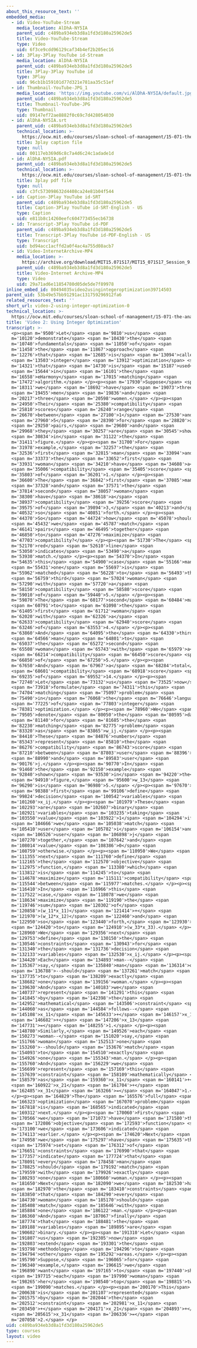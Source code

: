 ```yaml
---
about_this_resource_text: ''
embedded_media:
  - id: Video-YouTube-Stream
    media_location: AlDhA-NY5IA
    parent_uid: c489ba934eb3d8a1fd3d180a25962de5
    title: Video-YouTube-Stream
    type: Video
    uid: 6f3ce9cdd96129caf34b4ef2b205ec16
  - id: 3Play-3Play YouTube id-Stream
    media_location: AlDhA-NY5IA
    parent_uid: c489ba934eb3d8a1fd3d180a25962de5
    title: 3Play-3Play YouTube id
    type: 3Play
    uid: 96cb1b159101d77d321e781aa35c51ef
  - id: Thumbnail-YouTube-JPG_1
    media_location: 'https://img.youtube.com/vi/AlDhA-NY5IA/default.jpg'
    parent_uid: c489ba934eb3d8a1fd3d180a25962de5
    title: Thumbnail-YouTube-JPG
    type: Thumbnail
    uid: 09147ef72ae8882f0c69c7d428054030
  - id: AlDhA-NY5IA.srt
    parent_uid: c489ba934eb3d8a1fd3d180a25962de5
    technical_location: >-
      https://ocw.mit.edu/courses/sloan-school-of-management/15-071-the-analytics-edge-spring-2017/integer-optimization/eharmony-maximizing-the-probability-of-love/video-2-using-integer-optimization/video-2-using-integer-optimization-0/AlDhA-NY5IA.srt
    title: 3play caption file
    type: null
    uid: 00117eb369d6c8c7a4d6c24c1adade1d
  - id: AlDhA-NY5IA.pdf
    parent_uid: c489ba934eb3d8a1fd3d180a25962de5
    technical_location: >-
      https://ocw.mit.edu/courses/sloan-school-of-management/15-071-the-analytics-edge-spring-2017/integer-optimization/eharmony-maximizing-the-probability-of-love/video-2-using-integer-optimization/video-2-using-integer-optimization-0/AlDhA-NY5IA.pdf
    title: 3play pdf file
    type: null
    uid: c3fc573098632d4408ca24e81b04f544
  - id: Caption-3Play YouTube id-SRT
    parent_uid: c489ba934eb3d8a1fd3d180a25962de5
    title: Caption-3Play YouTube id-SRT-English - US
    type: Caption
    uid: e811b8c14260eefc604773455ecb6738
  - id: Transcript-3Play YouTube id-PDF
    parent_uid: c489ba934eb3d8a1fd3d180a25962de5
    title: Transcript-3Play YouTube id-PDF-English - US
    type: Transcript
    uid: bd94acc1acffd2a0f4ac4a755d08acb7
  - id: Video-InternetArchive-MP4
    media_location: >-
      https://archive.org/download/MIT15.071S17/MIT15_071S17_Session_9.3.03_300k.mp4
    parent_uid: c489ba934eb3d8a1fd3d180a25962de5
    title: Video-Internet Archive-MP4
    type: Video
    uid: 29a71ad6e11854780d05de5de7f89978
inline_embed_id: 80494035video2usingintegeroptimization39714503
parent_uid: 53b49e57bb91291ac131759296912fa6
related_resources_text: ''
short_url: video-2-using-integer-optimization-0
technical_location: >-
  https://ocw.mit.edu/courses/sloan-school-of-management/15-071-the-analytics-edge-spring-2017/integer-optimization/eharmony-maximizing-the-probability-of-love/video-2-using-integer-optimization/video-2-using-integer-optimization-0
title: 'Video 2: Using Integer Optimization'
transcript: >-
  <p><span m='9500'>Let</span> <span m='9810'>us</span> <span
  m='10120'>demonstrate</span> <span m='10430'>the</span> <span
  m='10740'>fundamentals</span> <span m='11050'>of</span> <span
  m='11458'>the</span> <span m='11867'>approach</span> <span
  m='12276'>that</span> <span m='12685'>is</span> <span m='13094'>called</span>
  <span m='13503'>integer</span> <span m='13912'>optimization</span> <span
  m='14321'>that</span> <span m='14730'>is</span> <span m='15187'>used</span>
  <span m='15644'>in</span> <span m='16101'>the</span> <span
  m='16558'>eHarmony</span> <span m='17015'>matching</span> <span
  m='17472'>algorithm.</span> </p><p><span m='17930'>Suppose</span> <span
  m='18311'>we</span> <span m='18692'>have</span> <span m='19073'>three</span>
  <span m='19455'>men</span> <span m='19836'>and</span> <span
  m='20217'>three</span> <span m='20598'>women.</span> </p><p><span
  m='24950'>Their</span> <span m='25380'>compatibility</span> <span
  m='25810'>scores</span> <span m='26240'>range</span> <span
  m='26670'>between</span> <span m='27100'>1</span> <span m='27530'>and</span>
  <span m='27960'>5</span> <span m='28390'>for</span> <span m='28820'>all</span>
  <span m='29250'>pairs,</span> <span m='29680'>and</span> <span
  m='29968'>they</span> <span m='30257'>are</span> <span m='30545'>shown</span>
  <span m='30834'>in</span> <span m='31122'>the</span> <span
  m='31411'>figure.</span> </p><p><span m='31700'>For</span> <span
  m='31978'>example,</span> <span m='32257'>the</span> <span
  m='32536'>first</span> <span m='32815'>man</span> <span m='33094'>and</span>
  <span m='33373'>the</span> <span m='33652'>first</span> <span
  m='33931'>woman</span> <span m='34210'>have</span> <span m='34608'>a</span>
  <span m='35006'>compatibility</span> <span m='35405'>score</span> <span
  m='35803'>of</span> <span m='36201'>1.</span> </p><p><span
  m='36600'>The</span> <span m='36842'>first</span> <span m='37085'>man</span>
  <span m='37328'>and</span> <span m='37571'>the</span> <span
  m='37814'>second</span> <span m='38057'>woman</span> <span
  m='38300'>have</span> <span m='38618'>a</span> <span
  m='38937'>compatibility</span> <span m='39256'>score</span> <span
  m='39575'>of</span> <span m='39894'>3,</span> <span m='40213'>and</span> <span
  m='40532'>so</span> <span m='40851'>forth.</span> </p><p><span
  m='44370'>So</span> <span m='44724'>how</span> <span m='45078'>should</span>
  <span m='45432'>we</span> <span m='45787'>match</span> <span
  m='46141'>pairs</span> <span m='46495'>together</span> <span
  m='46850'>to</span> <span m='47276'>maximize</span> <span
  m='47703'>compatibility?</span> </p><p><span m='51730'>The</span> <span
  m='52170'>red</span> <span m='52610'>line</span> <span
  m='53050'>indicates</span> <span m='53490'>a</span> <span
  m='53930'>match.</span> </p><p><span m='54370'>In</span> <span
  m='54635'>this</span> <span m='54900'>case</span> <span m='55166'>man</span>
  <span m='55431'>one</span> <span m='55697'>is</span> <span
  m='55962'>matched</span> <span m='56228'>to</span> <span m='56493'>the</span>
  <span m='56759'>third</span> <span m='57024'>woman</span> <span
  m='57290'>with</span> <span m='57720'>a</span> <span
  m='58150'>compatibility</span> <span m='58580'>score</span> <span
  m='59010'>of</span> <span m='59440'>5.</span> </p><p><span
  m='59870'>The</span> <span m='60177'>second</span> <span m='60484'>man</span>
  <span m='60791'>to</span> <span m='61098'>the</span> <span
  m='61405'>first</span> <span m='61712'>woman</span> <span
  m='62020'>with</span> <span m='62326'>a</span> <span
  m='62633'>compatibility</span> <span m='62940'>score</span> <span
  m='63246'>of</span> <span m='63553'>4.</span> </p><p><span
  m='63860'>And</span> <span m='64095'>the</span> <span m='64330'>third</span>
  <span m='64566'>man</span> <span m='64801'>to</span> <span
  m='65037'>the</span> <span m='65272'>second</span> <span
  m='65508'>woman</span> <span m='65743'>with</span> <span m='65979'>a</span>
  <span m='66214'>compatibility</span> <span m='66450'>score</span> <span
  m='66850'>of</span> <span m='67250'>5.</span> </p><p><span
  m='67650'>And</span> <span m='67967'>a</span> <span m='68284'>total</span>
  <span m='68601'>compatibility</span> <span m='68918'>score</span> <span
  m='69235'>of</span> <span m='69552'>14.</span> </p><p><span
  m='72740'>Let</span> <span m='73132'>us</span> <span m='73525'>now</span>
  <span m='73918'>formulate</span> <span m='74311'>this</span> <span
  m='74704'>matching</span> <span m='75097'>problem</span> <span
  m='75490'>in</span> <span m='76068'>the</span> <span m='76646'>language</span>
  <span m='77225'>of</span> <span m='77803'>integer</span> <span
  m='78381'>optimization.</span> </p><p><span m='78960'>We</span> <span
  m='79505'>denote</span> <span m='80050'>the</span> <span m='80595'>data</span>
  <span m='81140'>for</span> <span m='81685'>the</span> <span
  m='82230'>matching</span> <span m='82775'>problem</span> <span
  m='83320'>as</span> <span m='83865'>w_ij.</span> </p><p><span
  m='84410'>These</span> <span m='84876'>numbers</span> <span
  m='85343'>represent</span> <span m='85810'>the</span> <span
  m='86276'>compatibility</span> <span m='86743'>score</span> <span
  m='87210'>between</span> <span m='87803'>user</span> <span m='88396'>i</span>
  <span m='88990'>and</span> <span m='89583'>user</span> <span
  m='90176'>j.</span> </p><p><span m='90770'>In</span> <span
  m='91460'>the</span> <span m='92150'>example</span> <span
  m='92840'>shown</span> <span m='93530'>in</span> <span m='94220'>the</span>
  <span m='94910'>figure,</span> <span m='95600'>w_13</span> <span
  m='96290'>is</span> <span m='96980'>5.</span> </p><p><span m='97670'>We</span>
  <span m='98388'>first</span> <span m='99106'>define</span> <span
  m='99824'>decision</span> <span m='100542'>variables</span> <span
  m='101260'>x_ij.</span> </p><p><span m='101979'>These</span> <span
  m='102293'>are</span> <span m='102607'>binary</span> <span
  m='102921'>variables</span> <span m='103235'>taking</span> <span
  m='103550'>value</span> <span m='103922'>1</span> <span m='104294'>if</span>
  <span m='104666'>we</span> <span m='105038'>match</span> <span
  m='105410'>user</span> <span m='105782'>i</span> <span m='106154'>and</span>
  <span m='106526'>user</span> <span m='106898'>j</span> <span
  m='107270'>together,</span> <span m='107642'>and</span> <span
  m='108014'>value</span> <span m='108386'>0</span> <span
  m='108759'>otherwise.</span> </p><p><span m='110950'>We</span> <span
  m='111355'>next</span> <span m='111760'>define</span> <span
  m='112165'>the</span> <span m='112570'>objective</span> <span
  m='112975'>function,</span> <span m='113380'>which</span> <span
  m='113812'>is</span> <span m='114245'>to</span> <span
  m='114678'>maximize</span> <span m='115111'>compatibility</span> <span
  m='115544'>between</span> <span m='115977'>matches.</span> </p><p><span
  m='116410'>In</span> <span m='116966'>this</span> <span
  m='117522'>case,</span> <span m='118078'>we</span> <span
  m='118634'>maximize</span> <span m='119190'>the</span> <span
  m='119746'>sum</span> <span m='120302'>of</span> <span
  m='120858'>(w_11*x_11)</span> <span m='121414'>+</span> <span
  m='121970'>(w_12*x_12)</span> <span m='122460'>and</span> <span
  m='122950'>so</span> <span m='123440'>forth,</span> <span m='123930'>up</span>
  <span m='124420'>to</span> <span m='124910'>(w_33*x_33).</span> </p><p><span
  m='128960'>We</span> <span m='129356'>next</span> <span
  m='129753'>define</span> <span m='130150'>the</span> <span
  m='130546'>constraints</span> <span m='130943'>for</span> <span
  m='131340'>the</span> <span m='131736'>decision</span> <span
  m='132133'>variables</span> <span m='132530'>x_ij.</span> </p><p><span
  m='134420'>Each</span> <span m='134893'>man--</span> <span
  m='135367'>say,</span> <span m='135840'>man</span> <span m='136314'>one</span>
  <span m='136788'>--should</span> <span m='137261'>match</span> <span
  m='137735'>to</span> <span m='138209'>exactly</span> <span
  m='138682'>one</span> <span m='139156'>woman.</span> </p><p><span
  m='139630'>And</span> <span m='140183'>we</span> <span
  m='140737'>represent</span> <span m='141291'>this</span> <span
  m='141845'>by</span> <span m='142398'>the</span> <span
  m='142952'>mathematical</span> <span m='143506'>constraint</span> <span
  m='144060'>as</span> <span m='144584'>follows--</span> <span
  m='145108'>x_11</span> <span m='145633'>+</span> <span m='146157'>x_12</span>
  <span m='146682'>+</span> <span m='147206'>x_13</span> <span
  m='147731'>=</span> <span m='148255'>1.</span> </p><p><span
  m='148780'>Similarly,</span> <span m='149526'>each</span> <span
  m='150273'>woman--</span> <span m='151020'>say,</span> <span
  m='151766'>woman</span> <span m='152513'>one</span> <span
  m='153260'>--should</span> <span m='153676'>match</span> <span
  m='154093'>to</span> <span m='154510'>exactly</span> <span
  m='154926'>one</span> <span m='155343'>man.</span> </p><p><span
  m='155760'>And</span> <span m='156229'>we</span> <span
  m='156699'>represent</span> <span m='157169'>this</span> <span
  m='157639'>constraint</span> <span m='158109'>mathematically</span> <span
  m='158579'>as</span> <span m='159360'>x_11</span> <span m='160141'>+</span>
  <span m='160922'>x_21</span> <span m='161704'>+</span> <span
  m='162485'>x_31</span> <span m='163266'>=</span> <span m='164047'>1.</span>
  </p><p><span m='164829'>The</span> <span m='165576'>full</span> <span
  m='166323'>optimization</span> <span m='167070'>problem</span> <span
  m='167818'>is</span> <span m='168565'>indicated</span> <span
  m='169312'>next.</span> </p><p><span m='170060'>First</span> <span
  m='170566'>we</span> <span m='171073'>have</span> <span m='171580'>the</span>
  <span m='172086'>objective</span> <span m='172593'>function</span> <span
  m='173100'>we</span> <span m='173606'>indicated</span> <span
  m='174113'>earlier.</span> </p><p><span m='174620'>Next</span> <span
  m='174958'>we</span> <span m='175297'>have</span> <span m='175635'>the</span>
  <span m='175974'>set</span> <span m='176312'>of</span> <span
  m='176651'>constraints</span> <span m='176990'>that</span> <span
  m='177357'>indicate</span> <span m='177724'>that</span> <span
  m='178091'>every</span> <span m='178458'>man</span> <span
  m='178825'>should</span> <span m='179192'>match</span> <span
  m='179559'>with</span> <span m='179926'>exactly</span> <span
  m='180293'>one</span> <span m='180660'>woman.</span> </p><p><span
  m='181650'>Next</span> <span m='182090'>we</span> <span m='182530'>have</span>
  <span m='182970'>the</span> <span m='183410'>constraints</span> <span
  m='183850'>that</span> <span m='184290'>every</span> <span
  m='184730'>woman</span> <span m='185170'>should</span> <span
  m='185408'>match</span> <span m='185646'>with</span> <span
  m='185884'>one</span> <span m='186122'>man.</span> </p><p><span
  m='186360'>And</span> <span m='187067'>finally</span> <span
  m='187774'>that</span> <span m='188481'>the</span> <span
  m='189188'>variables</span> <span m='189895'>are</span> <span
  m='190602'>binary.</span> </p><p><span m='191310'>Let</span> <span
  m='191807'>us</span> <span m='192305'>now</span> <span
  m='192803'>extend</span> <span m='193301'>the</span> <span
  m='193798'>methodology</span> <span m='194296'>to</span> <span
  m='194794'>other</span> <span m='195292'>areas.</span> </p><p><span
  m='195790'>Suppose,</span> <span m='196065'>for</span> <span
  m='196340'>example,</span> <span m='196615'>we</span> <span
  m='196890'>want</span> <span m='197165'>to</span> <span m='197440'>show</span>
  <span m='197715'>each</span> <span m='197990'>woman</span> <span
  m='198265'>her</span> <span m='198540'>top</span> <span m='198815'>two</span>
  <span m='199090'>matches.</span> </p><p><span m='200170'>This</span> <span
  m='200638'>is</span> <span m='201107'>represented</span> <span
  m='201575'>by</span> <span m='202044'>the</span> <span
  m='202512'>constraint</span> <span m='202981'>x_11</span> <span
  m='203450'>+</span> <span m='204171'>x_21</span> <span m='204893'>+</span>
  <span m='205615'>x_31</span> <span m='206336'>=</span> <span
  m='207058'>2.</span> </p>
uid: c489ba934eb3d8a1fd3d180a25962de5
type: courses
layout: video
---
```

